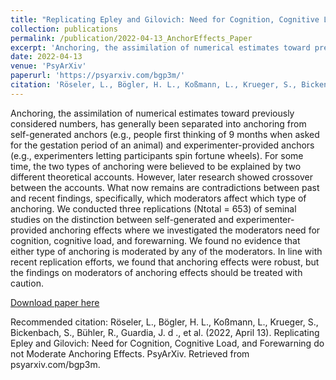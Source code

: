 ```yaml
---
title: "Replicating Epley and Gilovich: Need for Cognition, Cognitive Load, and Forewarning do not Moderate Anchoring Effects"
collection: publications
permalink: /publication/2022-04-13_AnchorEffects_Paper
excerpt: 'Anchoring, the assimilation of numerical estimates toward previously considered numbers, has generally been separated into anchoring from self-generated anchors (e.g., people first thinking of 9 months when asked for the gestation period of an animal) and experimenter-provided anchors (e.g., experimenters letting participants spin fortune wheels). For some time, the two types of anchoring were believed to be explained by two different theoretical accounts. However, later research showed crossover between the accounts. What now remains are contradictions between past and recent findings, specifically, which moderators affect which type of anchoring. We conducted three replications (Ntotal = 653) of seminal studies on the distinction between self-generated and experimenter-provided anchoring effects where we investigated the moderators need for cognition, cognitive load, and forewarning. We found no evidence that either type of anchoring is moderated by any of the moderators. In line with recent replication efforts, we found that anchoring effects were robust, but the findings on moderators of anchoring effects should be treated with caution.'
date: 2022-04-13
venue: 'PsyArXiv'
paperurl: 'https://psyarxiv.com/bgp3m/'
citation: 'Röseler, L., Bögler, H. L., Koßmann, L., Krueger, S., Bickenbach, S., Bühler, R., Guardia, J. d ., et al. (2022, April 13). Replicating  Epley and Gilovich: Need for Cognition, Cognitive Load, and Forewarning do not Moderate Anchoring Effects. PsyArXiv. Retrieved from psyarxiv.com/bgp3m'
---
```

Anchoring, the assimilation of numerical estimates toward previously considered numbers, has generally been separated into anchoring from self-generated anchors (e.g., people first thinking of 9 months when asked for the gestation period of an animal) and experimenter-provided anchors (e.g., experimenters letting participants spin fortune wheels). For some time, the two types of anchoring were believed to be explained by two different theoretical accounts. However, later research showed crossover between the accounts. What now remains are contradictions between past and recent findings, specifically, which moderators affect which type of anchoring. We conducted three replications (Ntotal = 653) of seminal studies on the distinction between self-generated and experimenter-provided anchoring effects where we investigated the moderators need for cognition, cognitive load, and forewarning. We found no evidence that either type of anchoring is moderated by any of the moderators. In line with recent replication efforts, we found that anchoring effects were robust, but the findings on moderators of anchoring effects should be treated with caution.

[Download paper here](https://psyarxiv.com/bgp3m/download)

Recommended citation: Röseler, L., Bögler, H. L., Koßmann, L., Krueger, S., Bickenbach, S., Bühler, R., Guardia, J. d ., et al. (2022, April 13). Replicating  Epley and Gilovich: Need for Cognition, Cognitive Load, and Forewarning do not Moderate Anchoring Effects. PsyArXiv. Retrieved from psyarxiv.com/bgp3m.